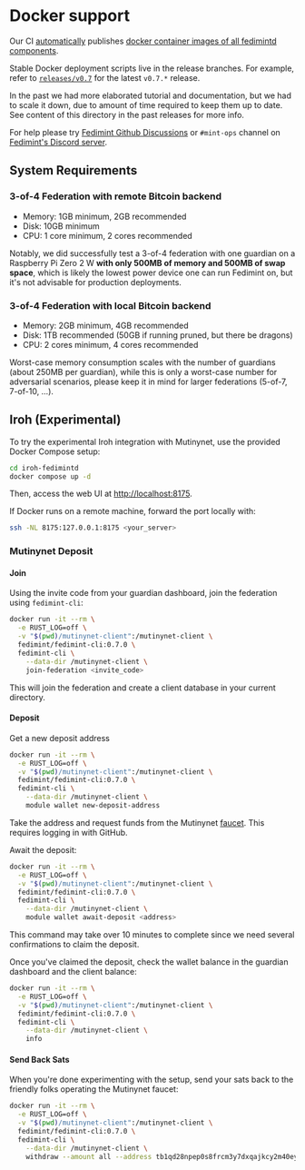 # Docker support

Our CI [automatically](https://github.com/fedimint/fedimint/blob/67760e2f21d2fa628ec9cd549b4bfb65571e4511/.github/workflows/ci-nix.yml#L375C3-L375C13)
publishes [docker container images of all fedimintd components](https://hub.docker.com/u/fedimint).

Stable Docker deployment scripts live in the release branches. For example, refer to [`releases/v0.7`](https://github.com/fedimint/fedimint/tree/releases/v0.7/docker/deploy-fedimintd) for the latest `v0.7.*` release.

In the past we had more elaborated tutorial and documentation, but we had to scale
it down, due to amount of time required to keep them up to date. See content
of this directory in the past releases for more info.

For help please try [Fedimint Github Discussions](https://github.com/fedimint/fedimint/discussions)
or `#mint-ops` channel on [Fedimint's Discord server](https://chat.fedimint.org/).

## System Requirements
### 3-of-4 Federation with remote Bitcoin backend
* Memory: 1GB minimum, 2GB recommended
* Disk: 10GB minimum
* CPU: 1 core minimum, 2 cores recommended

Notably, we did successfully test a 3-of-4 federation with one guardian on a Raspberry Pi Zero 2 W **with only 500MB of
memory and 500MB of swap space**, which is likely the lowest power device one can run Fedimint on, but it's not
advisable for production deployments.

### 3-of-4 Federation with local Bitcoin backend
* Memory: 2GB minimum, 4GB recommended
* Disk: 1TB recommended (50GB if running pruned, but there be dragons)
* CPU: 2 cores minimum, 4 cores recommended

Worst-case memory consumption scales with the number of guardians (about 250MB per guardian), while this is only a
worst-case number for adversarial scenarios, please keep it in mind for larger federations (5-of-7, 7-of-10, …).

## Iroh (Experimental)

To try the experimental Iroh integration with Mutinynet, use the provided Docker Compose setup:

```bash
cd iroh-fedimintd
docker compose up -d
```

Then, access the web UI at [http://localhost:8175](http://localhost:8175).

If Docker runs on a remote machine, forward the port locally with:

```bash
ssh -NL 8175:127.0.0.1:8175 <your_server>
```

### Mutinynet Deposit

#### Join

Using the invite code from your guardian dashboard, join the federation using `fedimint-cli`:

```bash
docker run -it --rm \
  -e RUST_LOG=off \
  -v "$(pwd)/mutinynet-client":/mutinynet-client \
  fedimint/fedimint-cli:0.7.0 \
  fedimint-cli \
    --data-dir /mutinynet-client \
    join-federation <invite_code>
```

This will join the federation and create a client database in your current directory.

#### Deposit

Get a new deposit address

```bash
docker run -it --rm \
  -e RUST_LOG=off \
  -v "$(pwd)/mutinynet-client":/mutinynet-client \
  fedimint/fedimint-cli:0.7.0 \
  fedimint-cli \
    --data-dir /mutinynet-client \
    module wallet new-deposit-address
```

Take the address and request funds from the Mutinynet [faucet](https://faucet.mutinynet.com/). This requires logging in with GitHub.

Await the deposit:

```bash
docker run -it --rm \
  -e RUST_LOG=off \
  -v "$(pwd)/mutinynet-client":/mutinynet-client \
  fedimint/fedimint-cli:0.7.0 \
  fedimint-cli \
    --data-dir /mutinynet-client \
    module wallet await-deposit <address>
```

This command may take over 10 minutes to complete since we need several confirmations to claim the deposit.

Once you've claimed the deposit, check the wallet balance in the guardian dashboard and the client balance:

```bash
docker run -it --rm \
  -e RUST_LOG=off \
  -v "$(pwd)/mutinynet-client":/mutinynet-client \
  fedimint/fedimint-cli:0.7.0 \
  fedimint-cli \
    --data-dir /mutinynet-client \
    info
```

#### Send Back Sats

When you're done experimenting with the setup, send your sats back to the friendly folks operating the Mutinynet faucet:

```bash
docker run -it --rm \
  -e RUST_LOG=off \
  -v "$(pwd)/mutinynet-client":/mutinynet-client \
  fedimint/fedimint-cli:0.7.0 \
  fedimint-cli \
    --data-dir /mutinynet-client \
    withdraw --amount all --address tb1qd28npep0s8frcm3y7dxqajkcy2m40eysplyr9v
```
